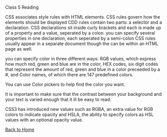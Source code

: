 Class 5 Reading

CSS associates style rules with HTML elements. CSS rules govern how the elements should be displayed
CDD rules contain two parts: a selector and a declaration.
CSS declarations sit inside curly brackets and each is made up of a property and a value, seperated by a colon.
you can specify several properties in one declaration, each seperated by a semi-colon
CSS rules usually appear in a separate document though the can be within an HTML page as well.

you can specify color in three different ways: RGB values, which express how much red, green and blue are in the color, HEX codes, six digit codes that represent the amount of red, green and blue in a color preceeded by a #, and Color names, of which there are 147 predefined colors.

You can use Color pickers to help find the color you want.

It is important to make sure that the contrast between your background and your text is varied enough that it ill be easy to read. 

CSS3 has introduced new values such as RGBA, an extra value for RGB colors to indicate opacity and HSLA, the ability to specify colors as HSL values with an optional opacity value.

[Back to Home](https://andrewliming.github.io/reading-notes/)